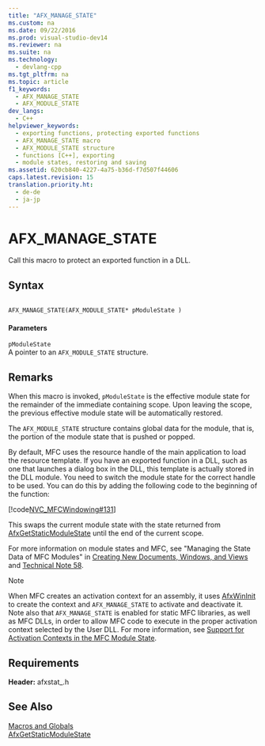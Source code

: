 ```yaml
---
title: "AFX_MANAGE_STATE"
ms.custom: na
ms.date: 09/22/2016
ms.prod: visual-studio-dev14
ms.reviewer: na
ms.suite: na
ms.technology: 
  - devlang-cpp
ms.tgt_pltfrm: na
ms.topic: article
f1_keywords: 
  - AFX_MANAGE_STATE
  - AFX_MODULE_STATE
dev_langs: 
  - C++
helpviewer_keywords: 
  - exporting functions, protecting exported functions
  - AFX_MANAGE_STATE macro
  - AFX_MODULE_STATE structure
  - functions [C++], exporting
  - module states, restoring and saving
ms.assetid: 620cb840-4227-4a75-b36d-f7d507f44606
caps.latest.revision: 15
translation.priority.ht: 
  - de-de
  - ja-jp
---
```

# AFX_MANAGE_STATE
Call this macro to protect an exported function in a DLL.  
  
## Syntax  
  
```  
  
AFX_MANAGE_STATE(AFX_MODULE_STATE* pModuleState )  
```  
  
#### Parameters  
 `pModuleState`  
 A pointer to an `AFX_MODULE_STATE` structure.  
  
## Remarks  
 When this macro is invoked, `pModuleState` is the effective module state for the remainder of the immediate containing scope. Upon leaving the scope, the previous effective module state will be automatically restored.  
  
 The `AFX_MODULE_STATE` structure contains global data for the module, that is, the portion of the module state that is pushed or popped.  
  
 By default, MFC uses the resource handle of the main application to load the resource template. If you have an exported function in a DLL, such as one that launches a dialog box in the DLL, this template is actually stored in the DLL module. You need to switch the module state for the correct handle to be used. You can do this by adding the following code to the beginning of the function:  
  
 [!code[NVC_MFCWindowing#131](../vs140/codesnippet/CPP/afx_manage_state_1.cpp)]
  
  
 This swaps the current module state with the state returned from [AfxGetStaticModuleState](../vs140/afxgetstaticmodulestate.md) until the end of the current scope.  
  
 For more information on module states and MFC, see "Managing the State Data of MFC Modules" in [Creating New Documents, Windows, and Views](../vs140/creating-new-documents--windows--and-views.md) and [Technical Note 58](../vs140/tn058--mfc-module-state-implementation.md).  
  
> [!NOTE]
>  When MFC creates an activation context for an assembly, it uses [AfxWinInit](../vs140/afxwininit.md) to create the context and `AFX_MANAGE_STATE` to activate and deactivate it. Note also that `AFX_MANAGE_STATE` is enabled for static MFC libraries, as well as MFC DLLs, in order to allow MFC code to execute in the proper activation context selected by the User DLL. For more information, see [Support for Activation Contexts in the MFC Module State](../vs140/support-for-activation-contexts-in-the-mfc-module-state.md).  
  
## Requirements  
 **Header:** afxstat_.h  
  
## See Also  
 [Macros and Globals](../vs140/mfc-macros-and-globals.md)   
 [AfxGetStaticModuleState](../vs140/afxgetstaticmodulestate.md)
